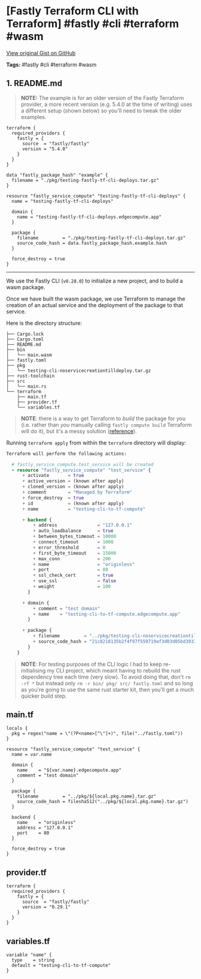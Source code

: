 # [Fastly Terraform CLI with Terraform] #fastly #cli #terraform #wasm

[View original Gist on GitHub](https://gist.github.com/Integralist/e319a258695531ef683077e677904156)

**Tags:** #fastly #cli #terraform #wasm

## 1. README.md

> **NOTE:** The example is for an older version of the Fastly Terraform provider, a more recent version (e.g. 5.4.0 at the time of writing) uses a different setup (shown below) so you'll need to tweak the older examples.

```hcl
terraform {
  required_providers {
    fastly = {
      source  = "fastly/fastly"
      version = "5.4.0"
    }
  }
}

data "fastly_package_hash" "example" {
  filename = "./pkg/testing-fastly-tf-cli-deploys.tar.gz"
}

resource "fastly_service_compute" "testing-fastly-tf-cli-deploys" {
  name = "testing-fastly-tf-cli-deploys"

  domain {
    name = "testing-fastly-tf-cli-deploys.edgecompute.app"
  }

  package {
    filename         = "./pkg/testing-fastly-tf-cli-deploys.tar.gz"
    source_code_hash = data.fastly_package_hash.example.hash
  }

  force_destroy = true
}
```

---

We use the Fastly CLI (`v0.28.0`) to initialize a new project, and to build a wasm package.

Once we have built the wasm package, we use Terraform to manage the creation of an actual service and the deployment of the package to that service.

Here is the directory structure:

```
├── Cargo.lock
├── Cargo.toml
├── README.md
├── bin
│   └── main.wasm
├── fastly.toml
├── pkg
│   └── testing-cli-noservicecreationtilldeploy.tar.gz
├── rust-toolchain
├── src
│   └── main.rs
└── terraform
    ├── main.tf
    ├── provider.tf
    └── variables.tf
```

> **NOTE**: there is a way to get Terraform to _build_ the package for you (i.e. rather than _you_ manually calling `fastly compute build` Terraform will do it), but it's a messy solution ([reference](https://gist.github.com/24767b93df2f368c333ca0ba54ce0e13)).

Running `terraform apply` from within the `terraform` directory will display:

```tf
Terraform will perform the following actions:

  # fastly_service_compute.test_service will be created
  + resource "fastly_service_compute" "test_service" {
      + activate       = true
      + active_version = (known after apply)
      + cloned_version = (known after apply)
      + comment        = "Managed by Terraform"
      + force_destroy  = true
      + id             = (known after apply)
      + name           = "testing-cli-to-tf-compute"

      + backend {
          + address               = "127.0.0.1"
          + auto_loadbalance      = true
          + between_bytes_timeout = 10000
          + connect_timeout       = 1000
          + error_threshold       = 0
          + first_byte_timeout    = 15000
          + max_conn              = 200
          + name                  = "originless"
          + port                  = 80
          + ssl_check_cert        = true
          + use_ssl               = false
          + weight                = 100
        }

      + domain {
          + comment = "test domain"
          + name    = "testing-cli-to-tf-compute.edgecompute.app"
        }

      + package {
          + filename         = "../pkg/testing-cli-noservicecreationtilldeploy.tar.gz"
          + source_code_hash = "21c8218135b2f4f97f559719af3d03d05bd39336a45c5ce50fd91e8f8654778bf7b49dbe1743e64d3607fc0e80ae3d5d0e9f1f46bb731f34ee76a2cc02a61688"
        }
    }
```

> **NOTE**: For testing purposes of the CLI logic I had to keep re-initialising my CLI project, which meant having to rebuild the rust dependency tree each time (very slow). To avoid doing that, don't `rm -rf *` but instead only `rm -r bin/ pkg/ src/ fastly.toml` and so long as you're going to use the same rust starter kit, then you'll get a much quicker build step.

## main.tf

```hcl
locals {
  pkg = regex("name = \"(?P<name>[^\"]+)", file("../fastly.toml"))
}

resource "fastly_service_compute" "test_service" {
  name = var.name

  domain {
    name    = "${var.name}.edgecompute.app"
    comment = "test domain"
  }

  package {
    filename         = "../pkg/${local.pkg.name}.tar.gz"
    source_code_hash = filesha512("../pkg/${local.pkg.name}.tar.gz")
  }

  backend {
    name    = "originless"
    address = "127.0.0.1"
    port    = 80
  }

  force_destroy = true
}
```

## provider.tf

```hcl
terraform {
  required_providers {
    fastly = {
      source  = "fastly/fastly"
      version = "0.29.1"
    }
  }
}
```

## variables.tf

```hcl
variable "name" {
  type    = string
  default = "testing-cli-to-tf-compute"
}
```

